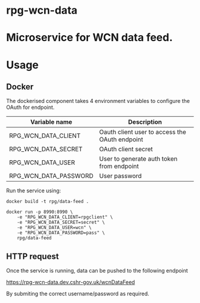 # rpg-wcn-data
# Microservice for WCN data feed.

# Usage

## Docker

The dockerised component takes 4 environment variables to configure the OAuth for endpoint.

|Variable name    | Description   |
|---                    |---            |
|RPG_WCN_DATA_CLIENT    | Oauth client user to access the OAuth endpoint    |
|RPG_WCN_DATA_SECRET    | OAuth client secret   |
|RPG_WCN_DATA_USER      | User to generate auth token from endpoint              |
|RPG_WCN_DATA_PASSWORD  | User password              |

Run the service using:

`docker build -t rpg/data-feed .`

~~~
docker run -p 8990:8990 \
    -e "RPG_WCN_DATA_CLIENT=rpgclient" \
    -e "RPG_WCN_DATA_SECRET=secret" \
    -e "RPG_WCN_DATA_USER=wcn" \
    -e "RPG_WCN_DATA_PASSWORD=pass" \
    rpg/data-feed
~~~

##

## HTTP request

Once the service is running, data can be pushed to the following endpoint

https://rpg-wcn-data.dev.cshr-gov.uk/wcnDataFeed

By submiting the correct username/password as required.
